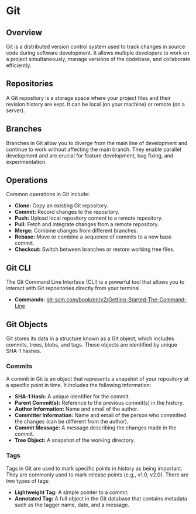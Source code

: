 # Git

## Overview

Git is a distributed version control system used to track changes in source code during software development. It allows multiple developers to work on a project simultaneously, manage versions of the codebase, and collaborate efficiently.

## Repositories

A Git repository is a storage space where your project files and their revision history are kept. It can be local (on your machine) or remote (on a server).

## Branches

Branches in Git allow you to diverge from the main line of development and continue to work without affecting the main branch. They enable parallel development and are crucial for feature development, bug fixing, and experimentation.

## Operations

Common operations in Git include:

- **Clone:** Copy an existing Git repository.
- **Commit:** Record changes to the repository.
- **Push:** Upload local repository content to a remote repository.
- **Pull:** Fetch and integrate changes from a remote repository.
- **Merge:** Combine changes from different branches.
- **Rebase:** Move or combine a sequence of commits to a new base commit.
- **Checkout:** Switch between branches or restore working tree files.

## Git CLI

The Git Command Line Interface (CLI) is a powerful tool that allows you to interact with Git repositories directly from your terminal.

- **Commands:** [git-scm.com/book/en/v2/Getting-Started-The-Command-Line](https://git-scm.com/book/en/v2/Getting-Started-The-Command-Line)

## Git Objects

Git stores its data in a structure known as a Git object, which includes commits, trees, blobs, and tags. These objects are identified by unique SHA-1 hashes.

### Commits

A commit in Git is an object that represents a snapshot of your repository at a specific point in time. It includes the following information:

- **SHA-1 Hash:** A unique identifier for the commit.
- **Parent Commit(s):** Reference to the previous commit(s) in the history.
- **Author Information:** Name and email of the author.
- **Committer Information:** Name and email of the person who committed the changes (can be different from the author).
- **Commit Message:** A message describing the changes made in the commit.
- **Tree Object:** A snapshot of the working directory.

### Tags

Tags in Git are used to mark specific points in history as being important. They are commonly used to mark release points (e.g., v1.0, v2.0). There are two types of tags:

- **Lightweight Tag:** A simple pointer to a commit.
- **Annotated Tag:** A full object in the Git database that contains metadata such as the tagger name, date, and a message.
